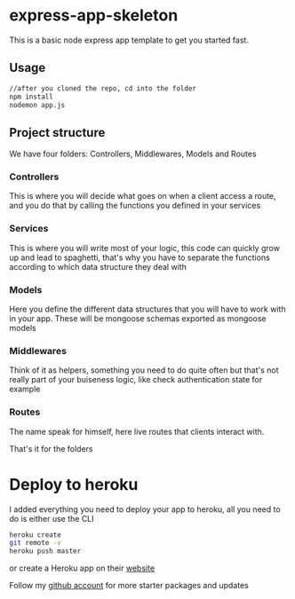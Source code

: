 # express-app-skeleton
This is a basic node express app template to get you started fast.
## Usage
```bash
//after you cloned the repo, cd into the folder
npm install
nodemon app.js
```
## Project structure

We have four folders:
Controllers, Middlewares, Models and Routes

### Controllers
This is where you will decide what goes on when a client access a route, and you do that by calling the functions you defined in your services

### Services
This is where you will write most of your logic, this code can quickly grow up and lead to spaghetti, that's why you have to separate the functions
according to which data structure they deal with

### Models
Here you define the different data structures that you will have to work with in your app. These will be mongoose schemas exported as mongoose models

### Middlewares
Think of it as helpers, something you need to do quite often but that's not really part of your buiseness logic, like check authentication state for example

### Routes
The name speak for himself, here live routes that clients interact with.

That's it for the folders

# Deploy to heroku
I added everything you need to deploy your app to heroku, all you need to do is either use the CLI
```bash
heroku create
git remote -v
heroku push master 
```
or create a Heroku app on their [website](https://heroku.com)

Follow my [github account](https://github.com/TheWisePigeon) for more starter packages and updates
